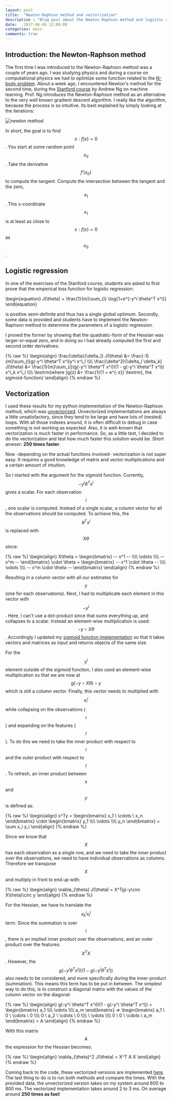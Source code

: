```yaml
---
layout: post
title:  "Newton-Raphson method and vectorization"
description : "Blog post about the Newton Raphson method and logistic regression. Both a vectorized and unvectorized implementation are presented and compared."
date:   2017-06-08 12:00:00
categories: main
comments: true
---
```


## Introduction: the Newton-Raphson method

The first time I was introduced to the Newton-Raphson method was a couple of years ago. I was studying physics and during a course on computational physics we had to optimize some function related to the [N-body problem][1]. About a week ago, I encountered Newton's method for the second time, during the [Stanford course][2] by Andrew Ng on machine learning. Prof. Ng introduces the Newton-Raphson method as an alternative to the very well known gradient descent algorithm. I really like the algorithm, because the process is so intuitive. Its best explained by simply looking at the iterations:

![newton method](https://upload.wikimedia.org/wikipedia/commons/e/e0/NewtonIteration_Ani.gif)

In short, the goal is to find $$x : f(x) = 0$$. You start at some random point $$x_0$$. Take the derivative $$f'(x_0)$$ to compute the tangent. Compute the intersection between the tangent and the zero, $$x_1$$. This x-coordinate $$x_1$$ is at least as close to $$x : f(x) = 0$$ as $$x_0$$.

## Logistic regression

In one of the exercises of the Stanford course, students are asked to first prove that the emperical loss function for logistic regression:

\begin{equation}
	J(\theta) = \frac{1}{m}\sum_{i} \log{1+e^{-y^i \theta^T x^i}}
\end{equation}

is positive semi-definite and thus has a single global optimum. Secondly, some data is provided and students have to implement the Newton-Raphson method to determine the parameters of a logistic regression.

I proved the former by showing that the quadratic-form of the Hessian was larger-or-equal zero, and in doing so I had already computed the first and second order derivatives:

{% raw %}
\begin{align}
	\frac{\delta}{\delta_l} J(\theta) &= \frac{-1}{m}\sum_{i}g(-y^i \theta^T x^i)y^i x^i_l \\\\\\\\
	\frac{\delta^2}{\delta_l \delta_k} J(\theta) &= \frac{1}{m}\sum_{i}(g(-y^i \theta^T x^i))(1 - g(-y^i \theta^T x^i)) x^i_k x^i_l \\\\\\\\
	\textrm{where }g(z) &= \frac{1}{1 + e^{-z}} \textrm{, the sigmoid-function}
\end{align}
{% endraw %}

## Vectorization

I used these results for my python implementation of the Newton-Raphson method, which was [unvectorized][3]. Unvectorized implementations are always a little unsatisfactory, since they tend to be large and have lots of (nested) loops. With all those indexes around, it is often difficult to debug in case something is not working as expected. Also, it is well-known that vectorization is much faster in performance. So, as a little test, I decided to do the vectorization and test how much faster this solution would be. Short anwser: **250 times faster**.

Now -depending on the actual functions involved- vectorization is not super easy. It requires a good knowledge of matrix and vector multiplications and a certain amount of intuition.

So I started with the argument for the sigmoid function. Currently, $$-y^i \theta^T x^i$$ gives a scalar. For each observation $$i$$, one scalar is computed. Instead of a single scalar, a column vector for all the observations should be computed. To achieve this, the $$\theta^T x^i$$ is replaced with $$X\theta$$ since:

{% raw %}
\begin{align}
	X\theta = \begin{bmatrix}
         -- x^1 -- \\\\\\\\
         \vdots \\\\\\\\
         -- x^m -- 
        \end{bmatrix}
        \cdot \theta
        =
        \begin{bmatrix}
         -- x^1 \cdot \theta -- \\\\\\\\
         \vdots \\\\\\\\
         -- x^m \cdot \theta -- 
        \end{bmatrix}
\end{align}
{% endraw %}

Resulting in a column vector with all our estimates for $$y$$ (one for each observations). Next, I had to multiplicate each element in this vector with $$-y^i$$. Here, I can't use a dot-product since that sums everything up, and collapses to a scalar. Instead an element-wise multiplication is used: $$-y \circ X\theta$$. Accordingly I updated my [sigmoid function implementation][4] so that it takes vectors and matrices as input and returns objects of the same size.

For the $$y^i$$ element outside of the sigmoid function, I also used an element-wise multiplication so that we are now at $$g(-y\circ X\theta)\circ y$$ which is still a column vector. Finally, this vector needs to multiplied with $$x_l^i$$ while collapsing on the observations ($$i$$) and expanding on the features ($$l$$). To do this we need to take the inner product with respect to $$i$$ and the outer product with respect to $$l$$. To refresh, an inner product between $$x$$ and $$y$$ is defined as:

{% raw %}
\begin{align}
	x^Ty = \begin{bmatrix}
		x_1 \\ \cdots \\ x_n
		\end{bmatrix} \cdot
		\begin{bmatrix}
		y_1 \\\\\\\\
		\vdots \\\\\\\\
		y_n
		\end{bmatrix}
		= \sum x_i y_i
\end{align}
{% endraw %}

Since we know that $$X$$ has each observation as a single row, and we need to take the inner product *over* the observations, we need to have individual observations as columns. Therefore we transpose $$X$$ and multiply in front to end up with:

{% raw %}
\begin{align}
	\nabla_{\theta} J(\theta) = X^Tg(-y\circ X\theta)\circ y
\end{align}
{% endraw %}

For the Hessian, we have to translate the $$x^i_k x^i_l$$ term. Since the summation is over $$i$$, there is an implied inner product over the observations, and an outer product over the features: $$X^TX$$. However, the $$g(-y^i \theta^T x^i))(1 - g(-y^i \theta^T x^i))$$ also needs to be considered, and more specifically during the inner-product (summation). This means this term has to be put in between. The simplest way to do this, is to construct a diagonal matrix with the values of the column vector on the diagonal:

{% raw %}
\begin{align}
	g(-y^i \theta^T x^i))(1 - g(-y^i \theta^T x^i)) = 
	\begin{bmatrix}
		a_1 \\\\\\\\
		\vdots \\\\\\\\
		a_m
	\end{bmatrix} =>
	\begin{bmatrix}
		a_1 \\ 0 \\ \cdots \\ 0 \\\\\\\\
		0 \\ a_2 \\ \cdots \\ 0 \\\\\\\\
		\\ \vdots \\\\\\\\
		0 \\ 0 \\ \cdots \\ a_m
	\end{bmatrix} = A
\end{align}
{% endraw %}

With this matrix $$A$$ the expression for the Hessian becomes:

{% raw %}
\begin{align}
	\nabla_{\theta}^2 J(\theta) = X^T A X
\end{align}
{% endraw %}

Coming back to the code, these vectorized versions are implemented [here][5]. The last thing to do is to run both methods and compare the times. With the provided data, the unvectorized version takes on my system around 600 to 800 ms. The vectorized implementation takes around 2 to 3 ms. On average around **250 times as fast**!



[1]:https://en.wikipedia.org/wiki/N-body_problem 
[2]:http://cs229.stanford.edu/materials.html
[3]:https://github.com/lucasvw/Newton-Raphson-on-logistic-regression/blob/97ea3bed7cd5bd146bc55affda552301c9f32848/newton_raphson.py#L25-L52
[4]:https://github.com/lucasvw/Newton-Raphson-on-logistic-regression/blob/97ea3bed7cd5bd146bc55affda552301c9f32848/newton_raphson.py#L3-L4
[5]:https://github.com/lucasvw/Newton-Raphson-on-logistic-regression/blob/97ea3bed7cd5bd146bc55affda552301c9f32848/newton_raphson.py#L7-L20